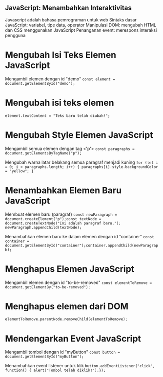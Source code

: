 ## JavaScript: Menambahkan Interaktivitas

Javascript adalah bahasa pemrograman untuk web
Sintaks dasar JavaScript: variabel, tipe data, operator
Manipulasi DOM: mengubah HTML dan CSS menggunakan JavaScript
Penanganan event: merespons interaksi pengguna

# Mengubah Isi Teks Elemen JavaScript
Mengambil elemen dengan id "demo"
```const element = document.getElementById("demo");```

# Mengubah isi teks elemen
```element.textContent = "Teks baru telah diubah!";```

# Mengubah Style Elemen JavaScript
Mengambil semua elemen dengan tag <'p'>
```const paragraphs = document.getElementsByTagName("p");```

Mengubah warna latar belakang semua paragraf menjadi kuning
```for (let i = 0; i < paragraphs.length; i++) { paragraphs[i].style.backgroundColor = "yellow"; }```

# Menambahkan Elemen Baru JavaScript
Membuat elemen baru (paragraf)
```const newParagraph = document.createElement("p");const textNode = document.createTextNode("Ini adalah paragraf baru."); newParagraph.appendChild(textNode);```

Menambahkan elemen baru ke dalam elemen dengan id "container"
```const container = document.getElementById("container");container.appendChild(newParagraph);```

# Menghapus Elemen JavaScript
Mengambil elemen dengan id "to-be-removed"
```const elementToRemove = document.getElementBy("to-be-removed");```
# Menghapus elemen dari DOM
```elementToRemove.parentNode.removeChild(elementToRemove);```

# Mendengarkan Event JavaScript
Mengambil tombol dengan id "myButton"
```const button = document.getElementById("myButton");```

Menambahkan event listener untuk klik
```button.addEventListener("click", function() { alert("Tombol telah diklik!");});```